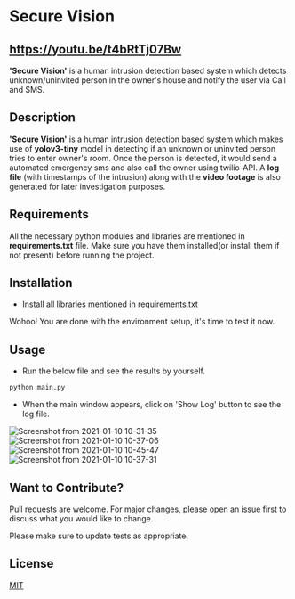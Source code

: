 # Secure Vision
## https://youtu.be/t4bRtTj07Bw

**'Secure Vision'** is a human intrusion detection based system which detects unknown/uninvited person in the owner's house and notify the user via Call and SMS. 

## Description
**'Secure Vision'** is a human intrusion detection based system which makes use of **yolov3-tiny** model in detecting if an unknown or uninvited person tries to enter owner's room. Once the person is detected, it would send a automated emergency sms and also call the owner using twilio-API. A **log file** (with timestamps of the intrusion) along with the **video footage** is also generated for later investigation purposes. 

## Requirements
All the necessary python modules and libraries are mentioned in **requirements.txt** file. Make sure you have them installed(or install them if not present) before running the project.

## Installation
- Install all libraries mentioned in requirements.txt

Wohoo! You are done with the environment setup, it's time to test it now.
## Usage
- Run the below file and see the results by yourself.
 ```python
python main.py
```
- When the main window appears, click on 'Show Log' button to see the log file.

![Screenshot from 2021-01-10 10-31-35](https://user-images.githubusercontent.com/62014238/104116094-85ecda00-533b-11eb-8b8c-c54dd97445f6.png)
![Screenshot from 2021-01-10 10-37-06](https://user-images.githubusercontent.com/62014238/104116101-9a30d700-533b-11eb-838e-7937415c22ad.png)
![Screenshot from 2021-01-10 10-45-47](https://user-images.githubusercontent.com/62014238/104116114-c187a400-533b-11eb-870f-d0178f3a9246.png)
![Screenshot from 2021-01-10 10-37-31](https://user-images.githubusercontent.com/62014238/104116108-af0d6a80-533b-11eb-9ea1-d23ee76b4888.png)
## Want to Contribute?
Pull requests are welcome. For major changes, please open an issue first to discuss what you would like to change.

Please make sure to update tests as appropriate.

## License
[MIT](https://choosealicense.com/licenses/mit/)
